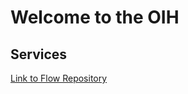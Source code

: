 # Welcome to the OIH

## Services
[Link to Flow Repository](openintegrationhub/services/flow-repository)
